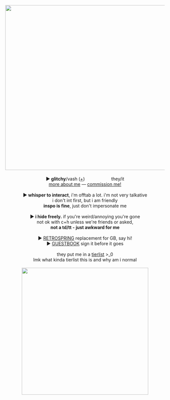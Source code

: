 <p align="center">
<img src="https://i.imgur.com/TIo6aKb.png" width="520px">
<br><br><b>► glitchy</b>/vash (<a href="https://en.pronouns.page/@Humanoid.Typhoon">+</a>) <img src="https://i.imgur.com/c5kHAAo.png" height="16px"> <img src="https://i.imgur.com/ZcBbkga.png" height="16px"> <img src="https://i.imgur.com/p3rYitx.png" height="16px"> <img src="https://i.imgur.com/hyf2v4w.png" height="16px"> they/it 
<br><a href="https://rentry.co/leblancc">more about me</a> ― <a href=https://mxghoesting.straw.page>commission me!</a><br>
<br><b>► whisper to interact</b>, i'm offtab a lot. i'm not very talkative 
<br>i don't int first, but i am friendly
<br><b>inspo is fine</b>, just don't impersonate me
<br><br><b>► i hide freely.</b> if you're weird/annoying you're gone
<br>not ok with c+h unless we're friends or asked,
<br><b>not a td/tt - just awkward for me </b><br><br>► <a href="https://retrospring.net/@gliitchyred">RETROSPRING</a> replacement for GB, say hi!
<br>► <a href="https://cutevampires.123guestbook.com">GUESTBOOK</a> sign it before it goes<br><br>
they put me in a <a href="https://rentry.co/github-tierlist">tierlist</a> >_0<br>
lmk what kinda tierlist this is and why am i normal
<br><br><img src="https://i.imgur.com/yeT9bAe.gif" width="400px">
</p>
